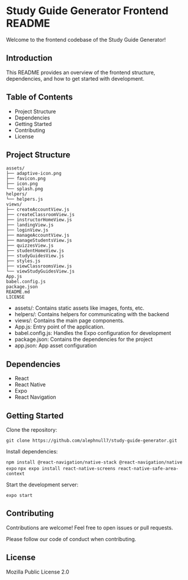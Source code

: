 # Study Guide Generator Frontend README

Welcome to the frontend codebase of the Study Guide Generator!

## Introduction

This README provides an overview of the frontend structure, dependencies, and how to get started with development.

## Table of Contents

* Project Structure
* Dependencies
* Getting Started
* Contributing
* License

## Project Structure

```
assets/
├── adaptive-icon.png
├── favicon.png
├── icon.png
└── splash.png
helpers/
└── helpers.js
views/
├── createAccountView.js
├── createClassroomView.js
├── instructorHomeView.js
├── landingView.js
├── loginView.js
├── manageAccountView.js
├── manageStudentsView.js
├── quizzesView.js
├── studentHomeView.js
├── studyGuidesView.js
├── styles.js
├── viewClassroomsView.js
└── viewStudyGuidesView.js
App.js
babel.config.js
package.json
README.md
LICENSE

```

*  assets/: Contains static assets like images, fonts, etc.
*  helpers/: Contains helpers for communicating with the backend
*  views/: Contains the main page components.
*  App.js: Entry point of the application.
*  babel.config.js: Handles the Expo configuration for development
*  package.json: Contains the dependencies for the project
*  app.json: App asset configuration

## Dependencies

* React
* React Native
* Expo
* React Navigation

## Getting Started

Clone the repository:

`git clone https://github.com/alephnull7/study-guide-generator.git`

Install dependencies:

`npm install @react-navigation/native-stack @react-navigation/native expo`
`npx expo install react-native-screens react-native-safe-area-context`

Start the development server:

`expo start`

## Contributing

Contributions are welcome! Feel free to open issues or pull requests.

Please follow our code of conduct when contributing.

## License

Mozilla Public License 2.0
